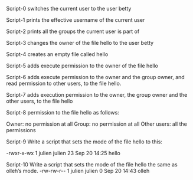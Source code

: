 Script-0 switches the current user to the user betty

Script-1 prints the effective username of the current user

Script-2 prints all the groups the current user is part of

Script-3 changes the owner of the file hello to the user betty

Script-4 creates an empty file called hello

Script-5 adds execute permission to the owner of the file hello

Script-6 adds execute permission to the owner and the group owner, and read permission to other users, to the file hello.

Script-7 adds execution permission to the owner, the group owner and the other users, to the file hello

Script-8 permission to the file hello as follows:

Owner: no permission at all
Group: no permission at all
Other users: all the permissions

Script-9 Write a script that sets the mode of the file hello to this:

-rwxr-x-wx 1 julien julien 23 Sep 20 14:25 hello

Script-10 Write a script that sets the mode of the file hello the same as olleh’s mode. -rw-rw-r-- 1 julien julien  0 Sep 20 14:43 olleh 
